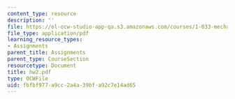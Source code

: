 ```yaml
---
content_type: resource
description: ''
file: https://ol-ocw-studio-app-qa.s3.amazonaws.com/courses/1-033-mechanics-of-material-systems-an-energy-approach-fall-2003/fbfbf977a9cc2a4a39bfa92c7e14ad65_hw2.pdf
file_type: application/pdf
learning_resource_types:
- Assignments
parent_title: Assignments
parent_type: CourseSection
resourcetype: Document
title: hw2.pdf
type: OCWFile
uid: fbfbf977-a9cc-2a4a-39bf-a92c7e14ad65
---
```


